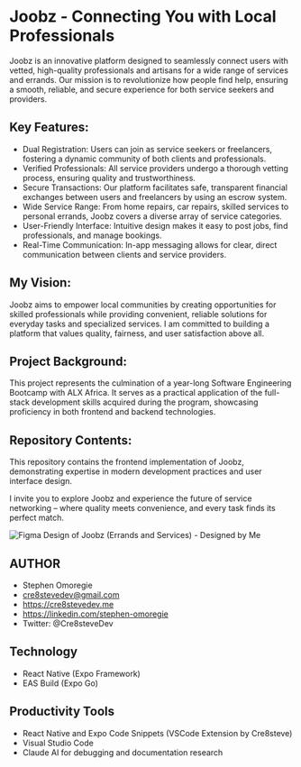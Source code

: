 # Joobz - Connecting You with Local Professionals

Joobz is an innovative platform designed to seamlessly connect users with vetted, high-quality professionals and artisans for a wide range of services and errands. Our mission is to revolutionize how people find help, ensuring a smooth, reliable, and secure experience for both service seekers and providers.

## Key Features:

- Dual Registration: Users can join as service seekers or freelancers, fostering a dynamic community of both clients and professionals.
- Verified Professionals: All service providers undergo a thorough vetting process, ensuring quality and trustworthiness.
- Secure Transactions: Our platform facilitates safe, transparent financial exchanges between users and freelancers by using an escrow system.
- Wide Service Range: From home repairs, car repairs, skilled services to personal errands, Joobz covers a diverse array of service categories.
- User-Friendly Interface: Intuitive design makes it easy to post jobs, find professionals, and manage bookings.
- Real-Time Communication: In-app messaging allows for clear, direct communication between clients and service providers.

## My Vision:

Joobz aims to empower local communities by creating opportunities for skilled professionals while providing convenient, reliable solutions for everyday tasks and specialized services. I am committed to building a platform that values quality, fairness, and user satisfaction above all.

## Project Background:

This project represents the culmination of a year-long Software Engineering Bootcamp with ALX Africa. It serves as a practical application of the full-stack development skills acquired during the program, showcasing proficiency in both frontend and backend technologies.

## Repository Contents:

This repository contains the frontend implementation of Joobz, demonstrating expertise in modern development practices and user interface design.

I invite you to explore Joobz and experience the future of service networking – where quality meets convenience, and every task finds its perfect match.

![Figma Design of Joobz (Errands and Services) - Designed by Me](image.png)

## AUTHOR

- Stephen Omoregie
- <cre8stevedev@gmail.com>
- <https://cre8stevedev.me>
- <https://linkedin.com/stephen-omoregie>
- Twitter: @Cre8steveDev

## Technology

- React Native (Expo Framework)
- EAS Build (Expo Go)

## Productivity Tools

- React Native and Expo Code Snippets (VSCode Extension by Cre8steve)
- Visual Studio Code
- Claude AI for debugging and documentation research
